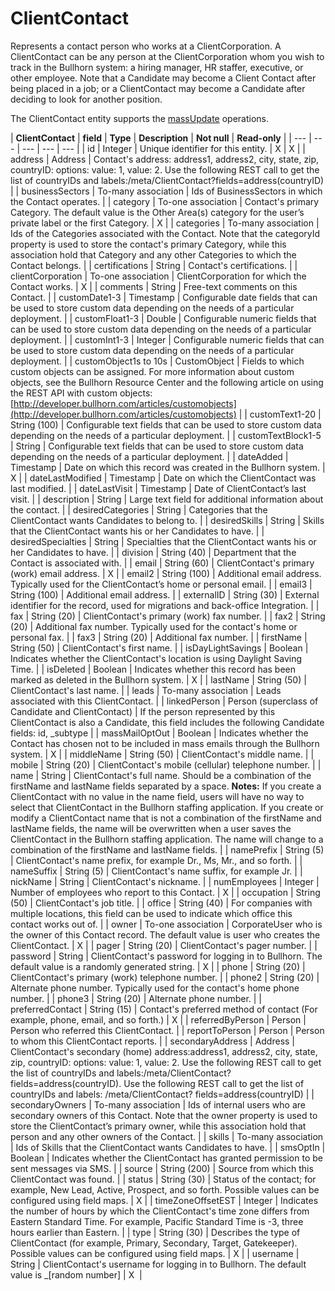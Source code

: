 # ClientContact

Represents a contact person who works at a ClientCorporation. A ClientContact can be any person at the ClientCorporation whom you wish to track in the Bullhorn system: a hiring manager, HR staffer, executive, or other employee. Note that a Candidate may become a Client Contact after being placed in a job; or a ClientContact may become a Candidate after deciding to look for another position.

The ClientContact entity supports the [massUpdate](#get-massupdate) operations.

| **ClientContact** | **field** | **Type** | **Description** | **Not null** | **Read-only** |
| --- | --- | --- | --- | --- |
| id | Integer | Unique identifier for this entity. | X | X |
| address | Address | Contact's address:  address1, address2, city, state, zip, countryID: options: value: 1, value: 2. Use the following REST call to get the list of countryIDs and labels:/meta/ClientContact?fields=address(countryID) |
| businessSectors | To-many association | Ids of BusinessSectors in which the Contact operates. |
| category | To-one association | Contact's primary Category. The default value is the Other Area(s) category for the user’s private label or the first Category. | X |
| categories | To-many association | Ids of the Categories associated with the Contact. Note that the categoryId property is used to store the contact's primary Category, while this association hold that Category and any other Categories to which the Contact belongs. |
| certifications | String | Contact's certifications. |
| clientCorporation | To-one association | ClientCorporation for which the Contact works. | X |
| comments | String | Free-text comments on this Contact. |
| customDate1-3 | Timestamp | Configurable date fields that can be used to store custom data depending on the needs of a particular deployment. |
| customFloat1-3 | Double | Configurable numeric fields that can be used to store custom data depending on the needs of a particular deployment. |
| customInt1-3 | Integer | Configurable numeric fields that can be used to store custom data depending on the needs of a particular deployment. |
| customObject1s to 10s | CustomObject | Fields to which custom objects can be assigned. For more information about custom objects, see the Bullhorn Resource Center and the following article on using the REST API with custom objects: [http://developer.bullhorn.com/articles/customobjects](http://developer.bullhorn.com/articles/customobjects) |
| customText1-20 | String (100) | Configurable text fields that can be used to store custom data depending on the needs of a particular deployment. |
| customTextBlock1-5 | String | Configurable text fields that can be used to store custom data depending on the needs of a particular deployment. |
| dateAdded | Timestamp | Date on which this record was created in the Bullhorn system. | X |
| dateLastModified | Timestamp | Date on which the ClientContact was last modified. |
| dateLastVisit | Timestamp | Date of ClientContact’s last visit. |
| description | String | Large text field for additional information about the contact. |
| desiredCategories | String | Categories that the ClientContact wants Candidates to belong to. |
| desiredSkills | String | Skills that the ClientContact wants his or her Candidates to have. |
| desiredSpecialties | String | Specialties that the ClientContact wants his or her Candidates to have. |
| division | String (40) | Department that the Contact is associated with. |
| email | String (60) | ClientContact's primary (work) email address. | X |
| email2 | String (100) | Additional email address. Typically used for the ClientContact’s home or personal email. |
| email3 | String (100) | Additional email address. |
| externalID | String (30) | External identifier for the record, used for migrations and back-office Integration. |
| fax | String (20) | ClientContact's primary (work) fax number. |
| fax2 | String (20) | Additional fax number. Typically used for the contact's home or personal fax. |
| fax3 | String (20) | Additional fax number. |
| firstName | String (50) | ClientContact's first name. |
| isDayLightSavings | Boolean | Indicates whether the ClientContact's location is using Daylight Saving Time. |
| isDeleted | Boolean | Indicates whether this record has been marked as deleted in the Bullhorn system. | X |
| lastName | String (50) | ClientContact's last name. |
| leads | To-many association | Leads associated with this ClientContact. |
| linkedPerson | Person (superclass of Candidate and ClientContact) | If the person represented by this ClientContact is also a Candidate, this field includes the following Candidate fields: id, _subtype |
| massMailOptOut | Boolean | Indicates whether the Contact has chosen not to be included in mass emails through the Bullhorn system. | X |
| middleName | String (50) | ClientContact's middle name. |
| mobile | String (20) | ClientContact's mobile (cellular) telephone number. |
| name | String | ClientContact's full name. Should be a combination of the firstName and lastName fields separated by a space. **Notes:** If you create a ClientContact with no value in the name field, users will have no way to select that ClientContact in the Bullhorn staffing application. If you create or modify a ClientContact name that is not a combination of the firstName and lastName fields, the name will be overwritten when a user saves the ClientContact in the Bullhorn staffing application. The name will change to a combination of the firstName and lastName fields. |
| namePrefix | String (5) | ClientContact's name prefix, for example Dr., Ms, Mr., and so forth. |
| nameSuffix | String (5) | ClientContact's name suffix, for example Jr. |
| nickName | String | ClientContact's nickname. |
| numEmployees | Integer | Number of employees who report to this Contact. | X |
| occupation | String (50) | ClientContact's job title. |
| office | String (40) | For companies with multiple locations, this field can be used to indicate which office this contact works out of. |
| owner | To-one association | CorporateUser who is the owner of this Contact record. The default value is user who creates the ClientContact. | X |
| pager | String (20) | ClientContact's pager number. |
| password | String | ClientContact's password for logging in to Bullhorn. The default value is a randomly generated string. | X |
| phone | String (20) | ClientContact's primary (work) telephone number. |
| phone2 | String (20) | Alternate phone number. Typically used for the contact's home phone number. |
| phone3 | String (20) | Alternate phone number. |
| preferredContact | String (15) | Contact's preferred method of contact (For example, phone, email, and so forth.) | X |
| referredByPerson | Person | Person who referred this ClientContact. |
| reportToPerson | Person | Person to whom this ClientContact reports. |
| secondaryAddress | Address | ClientContact's secondary (home) address:address1, address2, city, state, zip, countryID: options: value: 1, value: 2. Use the following REST call to get the list of countryIDs and labels:/meta/ClientContact?fields=address(countryID). Use the following REST call to get the list of countryIDs and labels: /meta/ClientContact?
fields=address(countryID) |
| secondaryOwners | To-many association | Ids of internal users who are secondary owners of this Contact. Note that the owner property is used to store the ClientContact’s primary owner, while this association hold that person and any other owners of the Contact. |
| skills | To-many association | Ids of Skills that the ClientContact wants Candidates to have. |
| smsOptIn | Boolean | Indicates whether the ClientContact has granted permission to be sent messages via SMS. |
| source | String (200) | Source from which this ClientContact was found. |
| status | String (30) | Status of the contact; for example, New Lead, Active, Prospect, and so forth. Possible values can be configured using field maps. | X |
| timeZoneOffsetEST | Integer | Indicates the number of hours by which the ClientContact's time zone differs from Eastern Standard Time. For example, Pacific Standard Time is -3, three hours earlier than Eastern. |
| type | String (30) | Describes the type of ClientContact (for example, Primary, Secondary, Target, Gatekeeper). Possible values can be configured using field maps. | X |
| username | String | ClientContact's username for logging in to Bullhorn. The default value is _[random number] | X  |